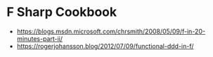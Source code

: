 # F Sharp Cookbook

* https://blogs.msdn.microsoft.com/chrsmith/2008/05/09/f-in-20-minutes-part-ii/ 
* https://rogerjohansson.blog/2012/07/09/functional-ddd-in-f/


